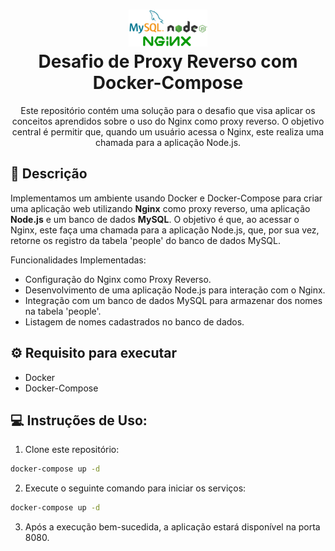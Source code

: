 <h1 align="center">
<img src="docs/logo_image.png"  width="25%"><br>
Desafio de Proxy Reverso com Docker-Compose
</h1>

<p align="center">Este repositório contém uma solução para o desafio que visa aplicar os conceitos aprendidos sobre o uso do Nginx como proxy reverso. O objetivo central é permitir que, quando um usuário acessa o Nginx, este realiza uma chamada para a aplicação Node.js. 

## 📝 Descrição

Implementamos um ambiente usando Docker e Docker-Compose para criar uma aplicação web utilizando <b>Nginx</b> como proxy reverso, uma aplicação <b>Node.js</b> e um banco de dados <b>MySQL</b>. O objetivo é que, ao acessar o Nginx, este faça uma chamada para a aplicação Node.js, que, por sua vez, retorne os registro da tabela 'people' do banco de dados MySQL.</p>

Funcionalidades Implementadas:

- Configuração do Nginx como Proxy Reverso.
- Desenvolvimento de uma aplicação Node.js para interação com o Nginx.
- Integração com um banco de dados MySQL para armazenar dos nomes na tabela 'people'.
- Listagem de nomes cadastrados no banco de dados.

## ⚙️ Requisito para executar
- Docker
- Docker-Compose

## 💻 Instruções de Uso:

1. Clone este repositório:
```sh
docker-compose up -d
```

2. Execute o seguinte comando para iniciar os serviços:
```sh
docker-compose up -d
```

3. Após a execução bem-sucedida, a aplicação estará disponível na porta 8080.